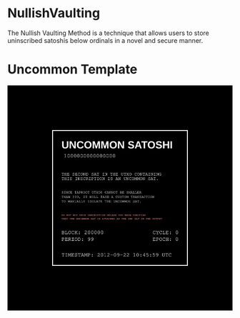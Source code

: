 # NullishVaulting
The Nullish Vaulting Method is a technique that allows users to store uninscribed satoshis below ordinals in a novel and secure manner.

# Uncommon Template
![Uncommon Template](https://raw.githubusercontent.com/null-ish/NullishVaulting/525400e2393597a6d1c9b0f1ac17144188b50247/uncommon.svg)
